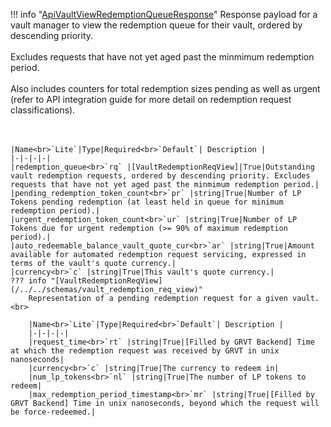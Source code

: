 !!! info "[ApiVaultViewRedemptionQueueResponse](/../../schemas/api_vault_view_redemption_queue_response)"
    Response payload for a vault manager to view the redemption queue for their vault, ordered by descending priority.<br><br>Excludes requests that have not yet aged past the minmimum redemption period.<br><br>Also includes counters for total redemption sizes pending as well as urgent (refer to API integration guide for more detail on redemption request classifications).<br><br><br>

    |Name<br>`Lite`|Type|Required<br>`Default`| Description |
    |-|-|-|-|
    |redemption_queue<br>`rq` |[VaultRedemptionReqView]|True|Outstanding vault redemption requests, ordered by descending priority. Excludes requests that have not yet aged past the minmimum redemption period.|
    |pending_redemption_token_count<br>`pr` |string|True|Number of LP Tokens pending redemption (at least held in queue for minimum redemption period).|
    |urgent_redemption_token_count<br>`ur` |string|True|Number of LP Tokens due for urgent redemption (>= 90% of maximum redemption period).|
    |auto_redeemable_balance_vault_quote_cur<br>`ar` |string|True|Amount available for automated redemption request servicing, expressed in terms of the vault's quote currency.|
    |currency<br>`c` |string|True|This vault's quote currency.|
    ??? info "[VaultRedemptionReqView](/../../schemas/vault_redemption_req_view)"
        Representation of a pending redemption request for a given vault.<br>

        |Name<br>`Lite`|Type|Required<br>`Default`| Description |
        |-|-|-|-|
        |request_time<br>`rt` |string|True|[Filled by GRVT Backend] Time at which the redemption request was received by GRVT in unix nanoseconds|
        |currency<br>`c` |string|True|The currency to redeem in|
        |num_lp_tokens<br>`nl` |string|True|The number of LP tokens to redeem|
        |max_redemption_period_timestamp<br>`mr` |string|True|[Filled by GRVT Backend] Time in unix nanoseconds, beyond which the request will be force-redeemed.|
